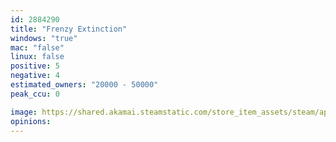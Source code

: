 ```yaml
---
id: 2884290
title: "Frenzy Extinction"
windows: "true"
mac: "false"
linux: false
positive: 5
negative: 4
estimated_owners: "20000 - 50000"
peak_ccu: 0

image: https://shared.akamai.steamstatic.com/store_item_assets/steam/apps/2884290/header.jpg?t=1726776947
opinions:
---
```

